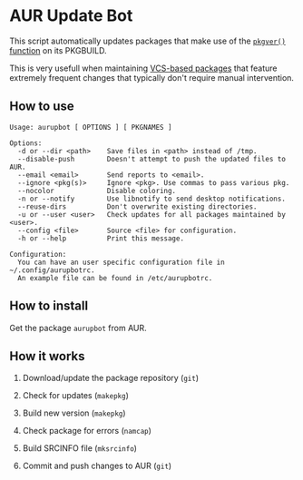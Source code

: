 AUR Update Bot
==============

This script automatically updates packages that make use of the
[`pkgver()` function](https://wiki.archlinux.org/index.php/VCS_package_guidelines#The_pkgver.28.29_function)
on its PKGBUILD.

This is very usefull when maintaining [VCS-based packages](https://wiki.archlinux.org/index.php/VCS_package_guidelines)
that feature extremely frequent changes that typically don't require manual intervention.

## How to use

```
Usage: aurupbot [ OPTIONS ] [ PKGNAMES ]
 
Options:
  -d or --dir <path>    Save files in <path> instead of /tmp.
  --disable-push        Doesn't attempt to push the updated files to AUR. 
  --email <email>       Send reports to <email>.
  --ignore <pkg(s)>     Ignore <pkg>. Use commas to pass various pkg.
  --nocolor             Disable coloring.
  -n or --notify        Use libnotify to send desktop notifications. 
  --reuse-dirs 	        Don't overwrite existing directories.
  -u or --user <user>   Check updates for all packages maintained by <user>.
  --config <file>       Source <file> for configuration.
  -h or --help 	        Print this message.

Configuration:
  You can have an user specific configuration file in ~/.config/aurupbotrc.
  An example file can be found in /etc/aurupbotrc.
```

## How to install

Get the package `aurupbot` from AUR.

## How it works

1. Download/update the package repository (`git`)

2. Check for updates (`makepkg`)

3. Build new version (`makepkg`)

4. Check package for errors (`namcap`)

5. Build SRCINFO file (`mksrcinfo`)

6. Commit and push changes to AUR (`git`)
